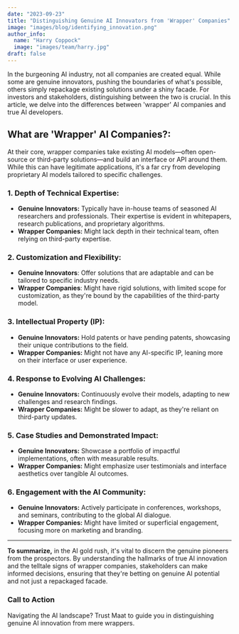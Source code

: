 ```yaml
---
date: "2023-09-23"
title: "Distinguishing Genuine AI Innovators from 'Wrapper' Companies"
image: "images/blog/identifying_innovation.png"
author_info: 
  name: "Harry Coppock"
  image: "images/team/harry.jpg"
draft: false
---
```

In the burgeoning AI industry, not all companies are created equal. While some are genuine innovators, pushing the boundaries of what's possible, others simply repackage existing solutions under a shiny facade. For investors and stakeholders, distinguishing between the two is crucial. In this article, we delve into the differences between 'wrapper' AI companies and true AI developers.

## What are 'Wrapper' AI Companies?:
At their core, wrapper companies take existing AI models—often open-source or third-party solutions—and build an interface or API around them. While this can have legitimate applications, it's a far cry from developing proprietary AI models tailored to specific challenges.

### 1. Depth of Technical Expertise:
* **Genuine Innovators:** Typically have in-house teams of seasoned AI researchers and professionals. Their expertise is evident in whitepapers, research publications, and proprietary algorithms.
* **Wrapper Companies:** Might lack depth in their technical team, often relying on third-party expertise.

### 2. Customization and Flexibility:
* **Genuine Innovators**: Offer solutions that are adaptable and can be tailored to specific industry needs.
* **Wrapper Companies**: Might have rigid solutions, with limited scope for customization, as they're bound by the capabilities of the third-party model.
  
### 3. Intellectual Property (IP):
* **Genuine Innovators:** Hold patents or have pending patents, showcasing their unique contributions to the field.
* **Wrapper Companies:** Might not have any AI-specific IP, leaning more on their interface or user experience.
  
### 4. Response to Evolving AI Challenges:
* **Genuine Innovators:** Continuously evolve their models, adapting to new challenges and research findings.
* **Wrapper Companies:** Might be slower to adapt, as they're reliant on third-party updates.
  
### 5. Case Studies and Demonstrated Impact:
* **Genuine Innovators:** Showcase a portfolio of impactful implementations, often with measurable results.
* **Wrapper Companies:** Might emphasize user testimonials and interface aesthetics over tangible AI outcomes.
  
### 6. Engagement with the AI Community:
* **Genuine Innovators:** Actively participate in conferences, workshops, and seminars, contributing to the global AI dialogue.
* **Wrapper Companies:** Might have limited or superficial engagement, focusing more on marketing and branding.
  
---
**To summarize,** in the AI gold rush, it's vital to discern the genuine pioneers from the prospectors. By understanding the hallmarks of true AI innovation and the telltale signs of wrapper companies, stakeholders can make informed decisions, ensuring that they're betting on genuine AI potential and not just a repackaged facade.

### Call to Action
Navigating the AI landscape? Trust Maat to guide you in distinguishing genuine AI innovation from mere wrappers.

